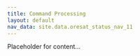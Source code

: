 ```yaml
---
title: Command Processing
layout: default
nav_data: site.data.oresat_status_nav_11
---
```



Placeholder for content...
